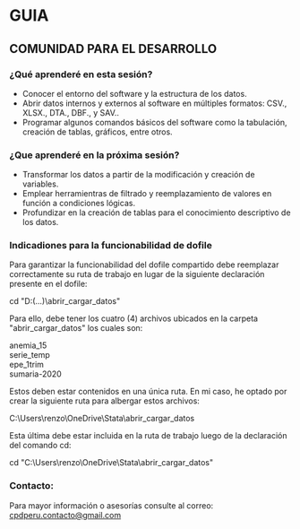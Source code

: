 # GUIA
## COMUNIDAD PARA EL DESARROLLO

### ¿Qué aprenderé en esta sesión?

- Conocer el entorno del software y la estructura de los datos.
- Abrir datos internos y externos al software en múltiples formatos: CSV., XLSX., DTA., DBF., y SAV..
- Programar algunos comandos básicos del software como la tabulación, creación de tablas, gráficos, entre otros.

### ¿Que aprenderé en la próxima sesión?

- Transformar los datos a partir de la modificación y creación de variables.
- Emplear herramientras de filtrado y reemplazamiento de valores en función a condiciones lógicas.
- Profundizar en la creación de tablas para el conocimiento descriptivo de los datos.

### Indicadiones para la funcionabilidad de dofile

Para garantizar la funcionabilidad del dofile compartido debe reemplazar correctamente su ruta de trabajo en lugar
de la siguiente declaración presente en el dofile: 

cd "D:(...)\abrir_cargar_datos"

Para ello, debe tener los cuatro (4) archivos ubicados en la carpeta "abrir_cargar_datos" los cuales son: 

anemia_15 \
serie_temp \
epe_1trim \
sumaria-2020 

Estos deben estar contenidos en una única ruta. En mi caso, he optado por crear la siguiente ruta para albergar estos
archivos: 

C:\Users\renzo\OneDrive\Stata\abrir_cargar_datos 

Esta última debe estar incluida en la ruta de trabajo luego de la declaración del comando cd: 

cd "C:\Users\renzo\OneDrive\Stata\abrir_cargar_datos" 

### Contacto:

Para mayor información o asesorías consulte al correo: cpdperu.contacto@gmail.com

